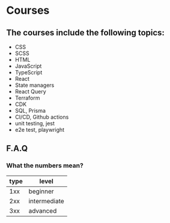 # Courses

## The courses include the following topics:

- CSS
- SCSS
- HTML
- JavaScript
- TypeScript
- React
- State managers
- React Query
- Terraform
- CDK
- SQL, Prisma
- CI/CD, Github actions
- unit testing, jest
- e2e test, playwright

## F.A.Q

### What the numbers mean?

| type | level        |
| ---- | ------------ |
| 1xx  | beginner     |
| 2xx  | intermediate |
| 3xx  | advanced     |
